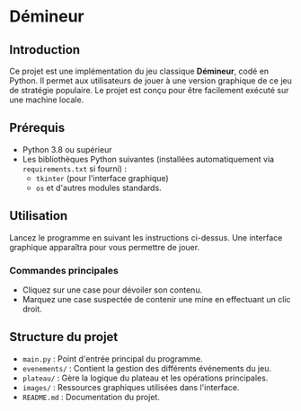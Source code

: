# Démineur

## Introduction
Ce projet est une implémentation du jeu classique **Démineur**, codé en Python. Il permet aux utilisateurs de jouer à une version graphique de ce jeu de stratégie populaire. Le projet est conçu pour être facilement exécuté sur une machine locale.

## Prérequis
- Python 3.8 ou supérieur
- Les bibliothèques Python suivantes (installées automatiquement via `requirements.txt` si fourni) :
  - `tkinter` (pour l'interface graphique)
  - `os` et d'autres modules standards.

## Utilisation
Lancez le programme en suivant les instructions ci-dessus. Une interface graphique apparaîtra pour vous permettre de jouer.

### Commandes principales
- Cliquez sur une case pour dévoiler son contenu.
- Marquez une case suspectée de contenir une mine en effectuant un clic droit.

## Structure du projet

- `main.py` : Point d'entrée principal du programme.
- `evenements/` : Contient la gestion des différents événements du jeu.
- `plateau/` : Gère la logique du plateau et les opérations principales.
- `images/` : Ressources graphiques utilisées dans l'interface.
- `README.md` : Documentation du projet.

